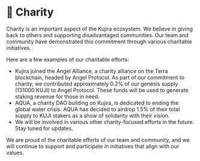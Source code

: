 # 🎁 Charity

Charity is an important aspect of the Kujira ecosystem. We believe in giving back to others and supporting disadvantaged communities. Our team and community have demonstrated this commitment through various charitable initiatives.

Here are a few examples of our charitable efforts:

* Kujira joined the Angel Alliance, a charity alliance on the Terra blockchain, headed by Angel Protocol. As part of our commitment to charity, we contributed approximately 0.2% of our genesis supply (131000 KUJI) to Angel Protocol. These funds will be used to generate staking revenue for those in need.
* AQUA, a charity DAO building on Kujira, is dedicated to ending the global water crisis. AQUA has decided to airdrop 1.5% of their total supply to KUJI stakers as a show of solidarity with their vision.
* We will be involved in various other charity-focused efforts in the future. Stay tuned for updates.

We are proud of the charitable efforts of our team and community, and we will continue to support and participate in initiatives that align with our values.
